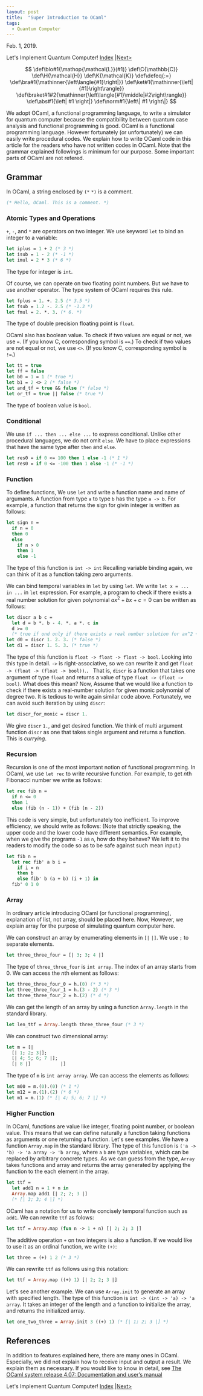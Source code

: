 ```yaml
---
layout: post
title:  "Super Introduction to OCaml"
tags:
  - Quantum Computer
---
```


Feb. 1, 2019.

Let's Implement Quantum Computer! [Index](index-en.html) [\|Next>](introduction-to-linear-algebra-en.html)

$$
\def\blo#1{\mathop{\mathcal{L}}(#1)}
\def\C{\mathbb{C}}
\def\H{\mathcal{H}}
\def\K{\mathcal{K}}
\def\defeq{:=}
\def\bra#1{\mathinner{\left\langle{#1}\right|}}
\def\ket#1{\mathinner{\left|{#1}\right\rangle}}
\def\braket#1#2{\mathinner{\left\langle{#1}\middle|#2\right\rangle}}
\def\abs#1{\left| #1 \right|}
\def\norm#1{\left\| #1 \right\|}
$$

We adopt OCaml, a functional programming language, to write a simulator for quantum computer
because the compatibility between quantum case analysis and functional programming is good.
OCaml is a functional programming language.
However fortunately (or unfortunately) we can easily write procedural codes.
We explain how to write OCaml code in this article for the readers who have not written codes in OCaml.
Note that the grammar explained followings is minimum for our purpose.
Some important parts of OCaml are not refered.

## Grammar
In OCaml, a string enclosed by `(*` `*)` is a comment.
```ocaml
(* Hello, OCaml. This is a comment. *)
```

### Atomic Types and Operations
`+`, `-`, and `*` are operators on two integer.
We use keyword `let` to bind an integer to a variable:
```ocaml
let iplus = 1 + 2 (* 3 *)
let isub = 1 - 2 (* -1 *)
let imul = 2 * 3 (* 6 *)
```
The type for integer is `int`.

Of course, we can operate on two floating point numbers.
But we have to use another operator.
The type system of OCaml requires this rule.
```ocaml
let fplus = 1. +. 2.5 (* 3.5 *)
let fsub = 1.2 -. 2.5 (* -1.3 *)
let fmul = 2. *. 3. (* 6. *)
```
The type of double precision floating point is `float`.

OCaml also has boolean value.
To check if two values are equal or not, we use `=`.
(If you know C, corresponding symbol is `==`.)
To check if two values are not equal or not, we use `<>`.
(If you know C, corresponding symbol is `!=`.)
```ocaml
let tt = true
let ff = false
let b0 = 1 = 1 (* true *)
let b1 = 2 <> 2 (* false *)
let and_tf = true && false (* false *)
let or_tf = true || false (* true *)
```
The type of boolean value is `bool`.


### Conditional
We use `if ... then ... else ...` to express conditional.
Unlike other procedural languages, we do not omit `else`.
We have to place expressions that have the same type after `then` and `else`.
```ocaml
let res0 = if 0 <= 100 then 1 else -1 (* 1 *)
let res0 = if 0 <= -100 then 1 else -1 (* -1 *)
```

### Function
To define functions, We use `let` and write a function name and name of argumants.
A function from type `a` to type `b` has the type `a -> b`.
For example, a function that returns the sign for givin integer is written as follows:
```ocaml
let sign n =
  if n = 0
  then 0
  else
    if n > 0
	then 1
	else -1
```
The type of this function is `int -> int`
Recalling variable binding again, we can think of it as a function taking zero arguments.

We can bind temporal variables in `let` by using `let`.
We write `let x = ... in ...` in `let` expression.
For example, a program to check if there exists a real number solution for given polynomial $a x^2 + bx + c = 0$ can be written as follows:
```ocaml
let discr a b c =
  let d = b *. b - 4. *. a *. c in
  d >= 0
  (* true if ond only if there exists a real number solution for ax^2 + bx + c = 0 *)
let d0 = discr 1. 2. 3. (* false *)
let d1 = discr 1. 5. 3. (* true *)
```
The type of this function is `float -> float -> float -> bool`.
Looking into this type in detail.
`->` is right-associative, so we can rewrite it and get `float -> (float -> (float -> bool))`.．
That is, `discr` is a function that takes one argument of type `float` and returns a value of type `float -> (float -> bool)`.
What does this mean?
Now, Assume that we would like a function to check if there exists a real-number solution for given monic polynomial of degree two.
It is tedious to write again similar code above.
Fortunately, we can avoid such iteration by using `discr`:
```ocaml
let discr_for_monic = discr 1.
```
We give `discr` `1.`, and get desired function.
We think of multi argument function `discr` as one that takes single argument and returns a function.
This is *currying*.

### Recursion
Recursion is one of the most important notion of functional programming.
In OCaml, we use `let rec` to write recursive function.
For example, to get $n$th Fibonacci number we write as follows:
```ocaml
let rec fib n =
  if n <= 0
  then 1
  else (fib (n - 1)) + (fib (n - 2))
```
This code is very simple, but unfortunately too inefficient.
To improve efficiency, we should write as follows:
(Note that strictly speaking, the upper code and the lower code have different semantics.
For example, when we give the programs `-1` as `n`, how do they behave?
We left it to the readers to modify the code so as to be safe against such mean input.)
```ocaml
let fib n =
  let rec fib' a b i =
    if i = n
	then b
	else fib' b (a + b) (i + 1) in
  fib' 0 1 0
```

### Array
In ordinary article introducing OCaml (or functional programming), explanation of list, not array, should be placed here.
Now, However, we explain array for the purpose of simulating quantum computer here.

We can construct an array by enumerating elements in `[|` `|]`.
We use `;` to separate elements.
```ocaml
let three_three_four = [| 3; 3; 4 |]
```
The type of `three_three_four` is `int array`.
The index of an array starts from $0$.
We can access the $n$th element as follows:
```ocaml
let three_three_four_0 = h.(0) (* 3 *)
let three_three_four_1 = h.(3 - 2) (* 3 *)
let three_three_four_2 = h.(2) (* 4 *)
```

We can get the length of an array by using a function `Array.length` in the standard library.
```ocaml
let len_ttf = Array.length three_three_four (* 3 *)
```

We can construct two dimensional array:
```ocaml
let m = [|
  [| 1; 2; 3|];
  [| 4; 5; 6; 7 |];
  [| 8 |]           |]
```
The type of `m` is `int array array`.
We can access the elements as follows:
```ocaml
let m00 = m.(0).(0) (* 1 *)
let m12 = m.(1).(2) (* 6 *)
let m1 = m.(1) (* [| 4; 5; 6; 7 |] *)
```

### Higher Function
In OCaml, functions are value like integer, floating point number, or boolean value.
This means that we can define naturally a function taking functions as arguments or one returning a function.
Let's see examples.
We have a function `Array.map` in the standard library.
The type of this function is `('a -> 'b) -> 'a array -> 'b array`,
where `a` `b` are type variables, which can be replaced by arbitrary concrete types.
As we can guess from the type, `Array` takes functions and array and returns the array generated by applying the function to the each element in the array.
```ocaml
let ttf =
  let add1 n = 1 + n in
  Array.map add1 [| 2; 2; 3 |]
  (* [| 3; 3; 4 |] *)
```
OCaml has a notation for us to write concisely temporal function such as `add1`.
We can rewrite `ttf` as folows:
```ocaml
let ttf = Array.map (fun n -> 1 + n) [| 2; 2; 3 |]
```
The additive operation `+` on two integers is also a function.
If we would like to use it as an ordinal function, we write `(+)`:
```ocaml
let three = (+) 1 2 (* 3 *)
```
We can rewrite `ttf` as follows using this notation:
```ocaml
let ttf = Array.map ((+) 1) [| 2; 2; 3 |]
```

Let's see another example.
We can use `Array.init` to generate an array with specified length.
The type of this function is `int -> (int -> 'a) -> 'a array`.
It takes an integer of the length and a function to initialize the array, and returns the initialized array.
```ocaml
let one_two_three = Array.init 3 ((+) 1) (* [| 1; 2; 3 |] *)
```

## References
In addition to features explained here,
there are many ones in OCaml.
Especially, we did not explain how to receive input and output a result.
We explain them as necessary.
If you would like to know in detail, see [The OCaml system 
release 4.07: Documentation and user’s manual](http://caml.inria.fr/pub/docs/manual-ocaml/#sec544)


Let's Implement Quantum Computer! [Index](index.html) [\|Next>](introduction-to-linear-algebra-en.html)

